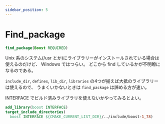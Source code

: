 ```yaml
---
sidebar_position: 5
---
```


# Find_package

```CMake
find_package(Boost REQUIRED)
```

Unix 系のシステム(/usr とか)にライブラリーがインストールされている場合は使えるのだけど、
Windows ではつらい。
どこから find しているかが不明瞭になるのである。

`include_dir`, `defines`, `lib_dir`, `libraries` の4つが揃えば大抵のライブラリーは使えるので、
うまくいかないときは `find_package` は諦める方が速い。

INTERFACE でビルド済みライブラリを使えないかやってみるとよい。

```CMake
add_library(boost INTERFACE)
target_include_directories(
  boost INTERFACE ${CMAKE_CURRENT_LIST_DIR}/../include/boost-1_78)
```

